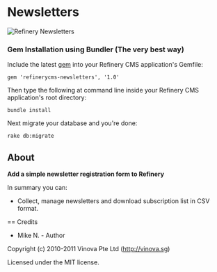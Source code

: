 # Newsletters

![Refinery Newsletters](http://refinerycms.com/system/images/0000/0626/newsletters.png)

### Gem Installation using Bundler (The very best way)

Include the latest [gem](http://rubygems.org/gems/refinerycms-newsletters) into your Refinery CMS application's Gemfile:

    gem 'refinerycms-newsletters', '1.0'

Then type the following at command line inside your Refinery CMS application's root directory:

    bundle install

Next migrate your database and you're done:

    rake db:migrate

## About

__Add a simple newsletter registration form to Refinery__

In summary you can:

* Collect, manage newsletters and download subscription list in CSV format.


== Credits

* Mike N. - Author

Copyright (c) 2010-2011 Vinova Pte Ltd (http://vinova.sg)

Licensed under the MIT license.
